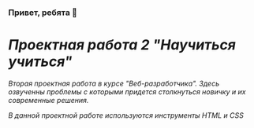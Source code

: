 ### Привет, ребята 👋

# *Проектная работа 2 "Научиться учиться"*

_Вторая проектная работа в курсе "Веб-разработчика". Здесь озвученны проблемы с которыми придется столкнуться новичку и их современные решения._

_В данной проектной работе используются инструменты HTML и CSS_

<!--
**EvelinaBoykova/EvelinaBoykova** is a ✨ _special_ ✨ repository because its `README.md` (this file) appears on your GitHub profile.

Here are some ideas to get you started:

- 🔭 I’m currently working on ...
- 🌱 I’m currently learning ...
- 👯 I’m looking to collaborate on ...
- 🤔 I’m looking for help with ...
- 💬 Ask me about ...
- 📫 How to reach me: ...
- 😄 Pronouns: ...
- ⚡ Fun fact: ...
-->
